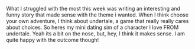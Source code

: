 What I struggled with the most this week was writing an interesting and funny story that made sense with the theme i wanted. When I think choose your own adventure, I think about undertale, a game that really really cares about choices. So heres my mini dating sim of a character I love FROM undertale. Yeah its a bit on the nose, but, hey, I think it makes sense. I am quite happy with the outcome though! 